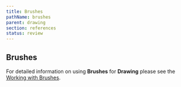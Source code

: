 ```yaml
---
title: Brushes
pathName: brushes
parent: drawing
section: references
status: review
---
```


## Brushes

For detailed information on using **Brushes** for **Drawing** please see the [Working with Brushes](working_with_brushes).
